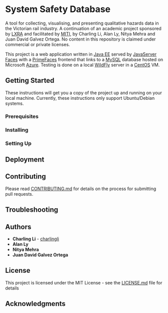 # System Safety Database

A tool for collecting, visualising, and presenting qualitative hazards data in the Victorian rail industry.
A continuation of an academic project sponsored by [LXRA](https://levelcrossings.vic.gov.au/) and facilitated by [MITI](https://miti.monash.edu), by Charling Li, Alan Ly, Nitya Mehra and Juan David Galvez Ortega.
No content in this repository is claimed under commercial or private licenses.

This project is a web application written in [Java EE](http://www.oracle.com/technetwork/java/javaee/overview/index.html) served by [JavaServer Faces](http://www.oracle.com/technetwork/java/javaee/javaserverfaces-139869.html) with a [PrimeFaces](https://www.primefaces.org/) frontend that links to a [MySQL](https://www.mysql.com/) database hosted on Microsoft [Azure](https://azure.microsoft.com/en-au/). Testing is done on a local [WildFly](http://wildfly.org/) server in a [CentOS](https://www.centos.org/) VM.

## Getting Started

These instructions will get you a copy of the project up and running on your local machine. Currently, these instructions only support Ubuntu/Debian systems.

### Prerequisites


### Installing


### Setting Up


## Deployment


## Contributing

Please read [CONTRIBUTING.md](CONTRIBUTING.md) for details on the process for submitting pull requests.

## Troubleshooting


## Authors

- **Charling Li** - [charlingli](https://github.com/charlingli)
- **Alan Ly**
- **Nitya Mehra**
- **Juan David Galvez Ortega**

## License

This project is licensed under the MIT License - see the [LICENSE.md](LICENSE.md) file for details

## Acknowledgments
